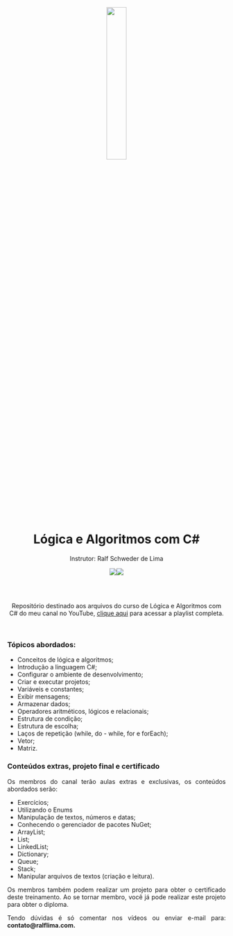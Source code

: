 <div align="center">
  <img src="https://github.com/ralflima/2024-Logica-Algoritmos-CSharp/blob/main/logo.png" width="30%">
  <h1 style="border-bottom:none">Lógica e Algoritmos com C#</h1>
  <p>Instrutor: Ralf Schweder de Lima</p>
  
  <a href="https://www.youtube.com/channel/UCtT934GO9Y7hoFPR_vmV5zQ" target="_blank"><img src="https://img.shields.io/badge/YouTube-FF0000?style=for-the-badge&logo=youtube&logoColor=white"></a><a href="https://www.linkedin.com/in/ralf-lima-3b93708a/" target="_blank"><img src="https://img.shields.io/badge/LinkedIn-0077B5?style=for-the-badge&logo=linkedin&logoColor=white"></a>
  
  <br>
  <br>
  <p>Repositório destinado aos arquivos do curso de Lógica e Algoritmos com C# do meu canal no YouTube, <a href="https://www.youtube.com/watch?v=FaG3s12nRJM&list=PLWXw8Gu52TRLUoUTZHQ2QaS9uKDr1i2Iw&pp=iAQB" target="_blank">clique aqui</a> para acessar a playlist completa.</p>
  <br>
  <div align="justify">
  <h3>Tópicos abordados:</h3>
  
   + Conceitos de lógica e algoritmos;
   + Introdução a linguagem C#;
   + Configurar o ambiente de desenvolvimento;
   + Criar e executar projetos;
   + Variáveis e constantes;
   + Exibir mensagens;
   + Armazenar dados;
   + Operadores aritméticos, lógicos e relacionais;
   + Estrutura de condição;
   + Estrutura de escolha;
   + Laços de repetição (while, do - while, for e forEach);
   + Vetor;
   + Matriz.

   <h3>Conteúdos extras, projeto final e certificado</h3>

   <p>Os membros do canal terão aulas extras e exclusivas, os conteúdos abordados serão:</p>

   + Exercícios;
   + Utilizando o Enums
   + Manipulação de textos, números e datas;
   + Conhecendo o gerenciador de pacotes NuGet;
   + ArrayList;
   + List;
   + LinkedList;
   + Dictionary;
   + Queue;
   + Stack;
   + Manipular arquivos de textos (criação e leitura).

   <p>Os membros também podem realizar um projeto para obter o certificado deste treinamento. Ao se tornar membro, você já pode realizar este projeto para obter o diploma.</p>

   <p>Tendo dúvidas é só comentar nos vídeos ou enviar e-mail para: <b>contato@ralflima.com<b>.</p>
  </div>
</div>
